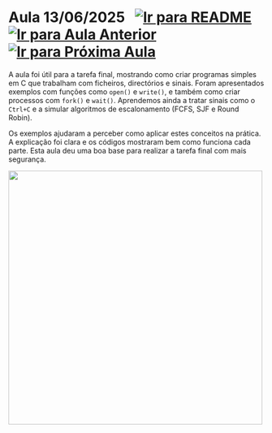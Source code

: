 # Aula 13/06/2025 &nbsp; [![Ir para README](https://img.shields.io/badge/Indice-Verde?style=for-the-badge)](../README.md#indice) &nbsp; [![Ir para Aula Anterior](https://img.shields.io/badge/Anterior-Aula%2012-007ACC?style=for-the-badge)](../aulas/04-06-2025.md) [![Ir para Próxima Aula](https://img.shields.io/badge/Próxima-Aula%2014-007ACC?style=for-the-badge)](../aulas/16-06-2025.md)



<p>
  A aula foi útil para a tarefa final, mostrando como criar programas simples em C que trabalham com ficheiros, directórios e sinais. Foram apresentados exemplos com funções como <code>open()</code> e <code>write()</code>, e também como criar processos com <code>fork()</code> e <code>wait()</code>. Aprendemos ainda a tratar sinais como o <code>Ctrl+C</code> e a simular algoritmos de escalonamento (FCFS, SJF e Round Robin).
</p>

<p>
  Os exemplos ajudaram a perceber como aplicar estes conceitos na prática. A explicação foi clara e os códigos mostraram bem como funciona cada parte. Esta aula deu uma boa base para realizar a tarefa final com mais segurança.
</p>


<img src="" width="500" />


